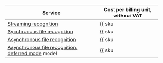 | Service | Cost per billing unit, without VAT |
|---------------------------------------------------------------------------------------| ----- |
| [Streaming recognition](../../speechkit/stt/streaming.md) | {{ sku|USD|ai.speech.stt|string }} |
| [Synchronous file recognition](../../speechkit/stt/request.md) | {{ sku|USD|ai.speech.stt|string }} |
| [Asynchronous file recognition](../../speechkit/stt/transcribation.md) | {{ sku|USD|ai.speech.stt_long_running|string }} |
| [Asynchronous file recognition, deferred mode](../../speechkit/stt/models#tags) model | {{ sku|USD|ai.speech.stt_long_running_deferred.v1|string }} |
